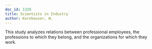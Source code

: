 ```yaml
---
doc_id: 1320
title: Scientists in Industry
author: Kornhauser, W.
---
```


This study analyzes relations between professional employees,
the professions to which they belong, and the organizations for
which they work.